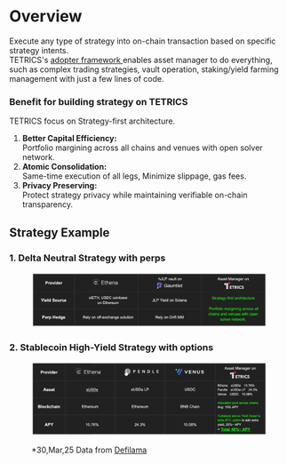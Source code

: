 # Overview

Execute any type of strategy into on-chain transaction based on specific strategy intents.\
TETRICS's [adopter framework ](../../architecture/adapter-framework.md)enables asset manager to do everything, such as complex trading strategies, vault operation, staking/yield farming management with just a few lines of code.

### Benefit for building strategy on TETRICS

TETRICS focus on Strategy-first architecture.

1. **Better Capital Efficiency:**\
   Portfolio margining across all chains and venues with open solver network.
2. **Atomic Consolidation:**\
   Same-time execution of all legs, Minimize slippage, gas fees.
3. **Privacy Preserving:**\
   Protect strategy privacy while maintaining verifiable on-chain transparency.



## Strategy Example

### 1. Delta Neutral Strategy with perps

<figure><img src="../../.gitbook/assets/1.png" alt=""><figcaption></figcaption></figure>

### 2. Stablecoin High-Yield Strategy with options

<figure><img src="../../.gitbook/assets/2 (1).png" alt=""><figcaption><p>*30,Mar,25 Data from <a href="https://defillama.com/yields?project=All">Defilama</a></p></figcaption></figure>
